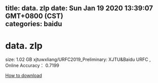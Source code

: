 
title: data. zIp
date: Sun Jan 19 2020 13:39:07 GMT+0800 (CST)    
categories: baidu
---

# data. zIp
size: 1.02 GB
 xjtuwxliang/URFC2019_Preliminary: XJTU&Baidu URFC , Online Accuracy： 0.7199
 

[How to download](https://bpcam.bemobtrk.com/go/2ceec3aa-1ca2-46d6-b9ff-aaa5c184517c?jno=989)